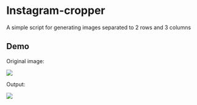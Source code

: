 # Instagram-cropper
 A simple script for generating images separated to 2 rows and 3 columns
 
## Demo

Original image:

![](https://i.boring.host/1LPDmm7N.png)

Output:


![](https://i.boring.host/1LPAhZXy.png)
